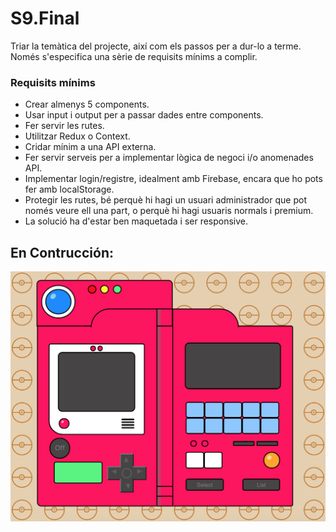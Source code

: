 # S9.Final

Triar la temàtica del projecte, així com els passos per a dur-lo a terme. Només s'especifica una sèrie de requisits mínims a complir.

### Requisits mínims

- Crear almenys 5 components.
- Usar input i output per a passar dades entre components.
- Fer servir les rutes.
- Utilitzar Redux o Context.
- Cridar mínim a una API externa.
- Fer servir serveis per a implementar lògica de negoci i/o anomenades API.
- Implementar login/registre, idealment amb Firebase, encara que ho pots fer amb localStorage.
- Protegir les rutes, bé perquè hi hagi un usuari administrador que pot només veure ell una part, o perquè hi hagi usuaris normals i premium.
- La solució ha d'estar ben maquetada i ser responsive.

## En Contrucción:

<img
    src="./src/img/LayoutOff.png"
    width="550px"
/>
